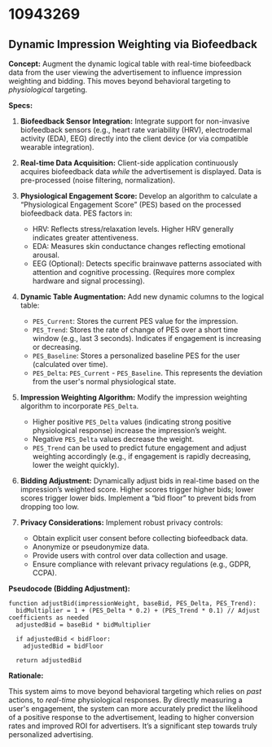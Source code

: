 # 10943269

## Dynamic Impression Weighting via Biofeedback

**Concept:** Augment the dynamic logical table with real-time biofeedback data from the user viewing the advertisement to influence impression weighting and bidding. This moves beyond behavioral targeting to *physiological* targeting.

**Specs:**

1.  **Biofeedback Sensor Integration:** Integrate support for non-invasive biofeedback sensors (e.g., heart rate variability (HRV), electrodermal activity (EDA), EEG) directly into the client device (or via compatible wearable integration).

2.  **Real-time Data Acquisition:** Client-side application continuously acquires biofeedback data *while* the advertisement is displayed. Data is pre-processed (noise filtering, normalization).

3.  **Physiological Engagement Score:** Develop an algorithm to calculate a “Physiological Engagement Score” (PES) based on the processed biofeedback data. PES factors in:
    *   HRV: Reflects stress/relaxation levels. Higher HRV generally indicates greater attentiveness.
    *   EDA: Measures skin conductance changes reflecting emotional arousal.
    *   EEG (Optional): Detects specific brainwave patterns associated with attention and cognitive processing. (Requires more complex hardware and signal processing).

4.  **Dynamic Table Augmentation:** Add new dynamic columns to the logical table:
    *   `PES_Current`: Stores the current PES value for the impression.
    *   `PES_Trend`: Stores the rate of change of PES over a short time window (e.g., last 3 seconds). Indicates if engagement is increasing or decreasing.
    *   `PES_Baseline`: Stores a personalized baseline PES for the user (calculated over time).
    *   `PES_Delta`:  `PES_Current` - `PES_Baseline`. This represents the deviation from the user's normal physiological state.

5.  **Impression Weighting Algorithm:** Modify the impression weighting algorithm to incorporate `PES_Delta`. 
    *   Higher positive `PES_Delta` values (indicating strong positive physiological response) increase the impression’s weight.
    *   Negative `PES_Delta` values decrease the weight.
    *   `PES_Trend` can be used to predict future engagement and adjust weighting accordingly (e.g., if engagement is rapidly decreasing, lower the weight quickly).

6. **Bidding Adjustment:** Dynamically adjust bids in real-time based on the impression’s weighted score. Higher scores trigger higher bids; lower scores trigger lower bids. Implement a “bid floor” to prevent bids from dropping too low.

7. **Privacy Considerations:** Implement robust privacy controls:
    *   Obtain explicit user consent before collecting biofeedback data.
    *   Anonymize or pseudonymize data.
    *   Provide users with control over data collection and usage.
    *   Ensure compliance with relevant privacy regulations (e.g., GDPR, CCPA).

**Pseudocode (Bidding Adjustment):**

```
function adjustBid(impressionWeight, baseBid, PES_Delta, PES_Trend):
  bidMultiplier = 1 + (PES_Delta * 0.2) + (PES_Trend * 0.1) // Adjust coefficients as needed
  adjustedBid = baseBid * bidMultiplier

  if adjustedBid < bidFloor:
    adjustedBid = bidFloor

  return adjustedBid
```

**Rationale:**

This system aims to move beyond behavioral targeting which relies on *past* actions, to *real-time* physiological responses. By directly measuring a user's engagement, the system can more accurately predict the likelihood of a positive response to the advertisement, leading to higher conversion rates and improved ROI for advertisers. It’s a significant step towards truly personalized advertising.
